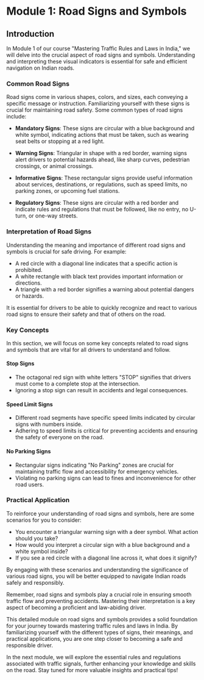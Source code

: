 # Module 1: Road Signs and Symbols

## Introduction

In Module 1 of our course "Mastering Traffic Rules and Laws in India," we will delve into the crucial aspect of road signs and symbols. Understanding and interpreting these visual indicators is essential for safe and efficient navigation on Indian roads.

### Common Road Signs

Road signs come in various shapes, colors, and sizes, each conveying a specific message or instruction. Familiarizing yourself with these signs is crucial for maintaining road safety. Some common types of road signs include:

- **Mandatory Signs**: These signs are circular with a blue background and white symbol, indicating actions that must be taken, such as wearing seat belts or stopping at a red light.

- **Warning Signs**: Triangular in shape with a red border, warning signs alert drivers to potential hazards ahead, like sharp curves, pedestrian crossings, or animal crossings.

- **Informative Signs**: These rectangular signs provide useful information about services, destinations, or regulations, such as speed limits, no parking zones, or upcoming fuel stations.

- **Regulatory Signs**: These signs are circular with a red border and indicate rules and regulations that must be followed, like no entry, no U-turn, or one-way streets.

### Interpretation of Road Signs

Understanding the meaning and importance of different road signs and symbols is crucial for safe driving. For example:

- A red circle with a diagonal line indicates that a specific action is prohibited.
- A white rectangle with black text provides important information or directions.
- A triangle with a red border signifies a warning about potential dangers or hazards.

It is essential for drivers to be able to quickly recognize and react to various road signs to ensure their safety and that of others on the road.

### Key Concepts

In this section, we will focus on some key concepts related to road signs and symbols that are vital for all drivers to understand and follow.

#### Stop Signs

- The octagonal red sign with white letters "STOP" signifies that drivers must come to a complete stop at the intersection.
- Ignoring a stop sign can result in accidents and legal consequences.

#### Speed Limit Signs

- Different road segments have specific speed limits indicated by circular signs with numbers inside.
- Adhering to speed limits is critical for preventing accidents and ensuring the safety of everyone on the road.

#### No Parking Signs

- Rectangular signs indicating "No Parking" zones are crucial for maintaining traffic flow and accessibility for emergency vehicles.
- Violating no parking signs can lead to fines and inconvenience for other road users.

### Practical Application

To reinforce your understanding of road signs and symbols, here are some scenarios for you to consider:

- You encounter a triangular warning sign with a deer symbol. What action should you take?
- How would you interpret a circular sign with a blue background and a white symbol inside?
- If you see a red circle with a diagonal line across it, what does it signify?

By engaging with these scenarios and understanding the significance of various road signs, you will be better equipped to navigate Indian roads safely and responsibly.

Remember, road signs and symbols play a crucial role in ensuring smooth traffic flow and preventing accidents. Mastering their interpretation is a key aspect of becoming a proficient and law-abiding driver.

This detailed module on road signs and symbols provides a solid foundation for your journey towards mastering traffic rules and laws in India. By familiarizing yourself with the different types of signs, their meanings, and practical applications, you are one step closer to becoming a safe and responsible driver.

In the next module, we will explore the essential rules and regulations associated with traffic signals, further enhancing your knowledge and skills on the road. Stay tuned for more valuable insights and practical tips!

